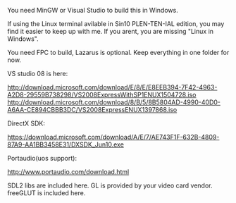You need MinGW or Visual Studio to build this in Windows.

If using the Linux terminal avilable in  Sin10 PLEN-TEN-IAL edition, you may find it easier to keep up with me.
If you arent, you are missing "Linux in Windows".

You need FPC to build, Lazarus is optional.
Keep everything in one folder for now.

VS studio 08 is here:

http://download.microsoft.com/download/E/8/E/E8EEB394-7F42-4963-A2D8-29559B738298/VS2008ExpressWithSP1ENUX1504728.iso
http://download.microsoft.com/download/8/B/5/8B5804AD-4990-40D0-A6AA-CE894CBBB3DC/VS2008ExpressENUX1397868.iso

DirectX SDK:

https://download.microsoft.com/download/A/E/7/AE743F1F-632B-4809-87A9-AA1BB3458E31/DXSDK_Jun10.exe

Portaudio(uos support):

http://www.portaudio.com/download.html

SDL2 libs are included here.
GL is provided by your video card vendor.
freeGLUT is included here.
